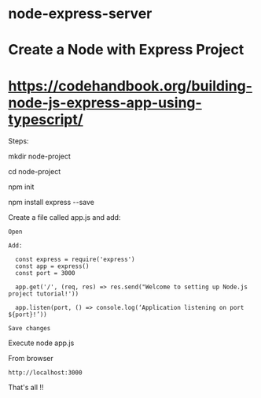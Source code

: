 # node-express-server

# Create a Node with Express Project 
# https://codehandbook.org/building-node-js-express-app-using-typescript/

Steps:

  mkdir node-project 

  cd node-project

  npm init

  npm install express --save

  Create a file called app.js and add:

    Open

    Add:
    
      const express = require('express')
      const app = express()
      const port = 3000

      app.get('/', (req, res) => res.send("Welcome to setting up Node.js project tutorial!'))

      app.listen(port, () => console.log(‘Application listening on port ${port}!’))

    Save changes

  Execute node app.js

  From browser

    http://localhost:3000

That's all !!
